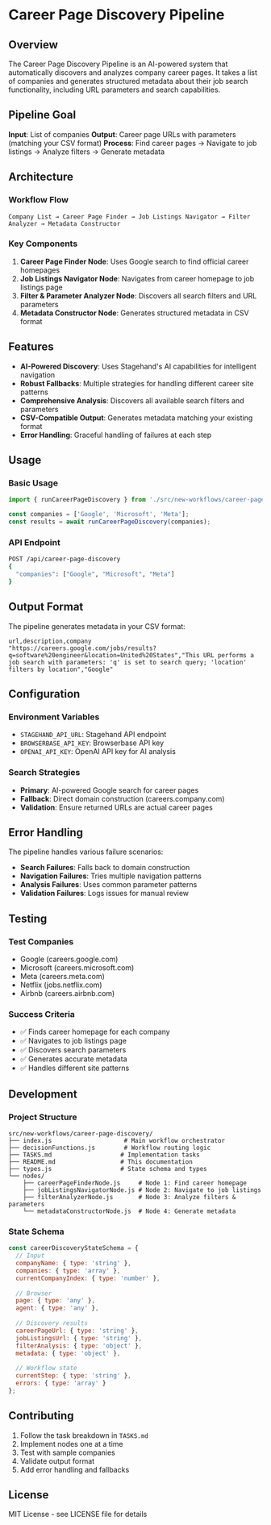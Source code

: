 # Career Page Discovery Pipeline

## Overview

The Career Page Discovery Pipeline is an AI-powered system that automatically discovers and analyzes company career pages. It takes a list of companies and generates structured metadata about their job search functionality, including URL parameters and search capabilities.

## Pipeline Goal

**Input**: List of companies
**Output**: Career page URLs with parameters (matching your CSV format)
**Process**: Find career pages → Navigate to job listings → Analyze filters → Generate metadata

## Architecture

### Workflow Flow
```
Company List → Career Page Finder → Job Listings Navigator → Filter Analyzer → Metadata Constructor
```

### Key Components

1. **Career Page Finder Node**: Uses Google search to find official career homepages
2. **Job Listings Navigator Node**: Navigates from career homepage to job listings page
3. **Filter & Parameter Analyzer Node**: Discovers all search filters and URL parameters
4. **Metadata Constructor Node**: Generates structured metadata in CSV format

## Features

- **AI-Powered Discovery**: Uses Stagehand's AI capabilities for intelligent navigation
- **Robust Fallbacks**: Multiple strategies for handling different career site patterns
- **Comprehensive Analysis**: Discovers all available search filters and parameters
- **CSV-Compatible Output**: Generates metadata matching your existing format
- **Error Handling**: Graceful handling of failures at each step

## Usage

### Basic Usage
```javascript
import { runCareerPageDiscovery } from './src/new-workflows/career-page-discovery/index.js';

const companies = ['Google', 'Microsoft', 'Meta'];
const results = await runCareerPageDiscovery(companies);
```

### API Endpoint
```bash
POST /api/career-page-discovery
{
  "companies": ["Google", "Microsoft", "Meta"]
}
```

## Output Format

The pipeline generates metadata in your CSV format:

```csv
url,description,company
"https://careers.google.com/jobs/results?q=software%20engineer&location=United%20States","This URL performs a job search with parameters: 'q' is set to search query; 'location' filters by location","Google"
```

## Configuration

### Environment Variables
- `STAGEHAND_API_URL`: Stagehand API endpoint
- `BROWSERBASE_API_KEY`: Browserbase API key
- `OPENAI_API_KEY`: OpenAI API key for AI analysis

### Search Strategies
- **Primary**: AI-powered Google search for career pages
- **Fallback**: Direct domain construction (careers.company.com)
- **Validation**: Ensure returned URLs are actual career pages

## Error Handling

The pipeline handles various failure scenarios:
- **Search Failures**: Falls back to domain construction
- **Navigation Failures**: Tries multiple navigation patterns
- **Analysis Failures**: Uses common parameter patterns
- **Validation Failures**: Logs issues for manual review

## Testing

### Test Companies
- Google (careers.google.com)
- Microsoft (careers.microsoft.com)
- Meta (careers.meta.com)
- Netflix (jobs.netflix.com)
- Airbnb (careers.airbnb.com)

### Success Criteria
- ✅ Finds career homepage for each company
- ✅ Navigates to job listings page
- ✅ Discovers search parameters
- ✅ Generates accurate metadata
- ✅ Handles different site patterns

## Development

### Project Structure
```
src/new-workflows/career-page-discovery/
├── index.js                    # Main workflow orchestrator
├── decisionFunctions.js        # Workflow routing logic
├── TASKS.md                   # Implementation tasks
├── README.md                  # This documentation
├── types.js                   # State schema and types
└── nodes/
    ├── careerPageFinderNode.js     # Node 1: Find career homepage
    ├── jobListingsNavigatorNode.js # Node 2: Navigate to job listings
    ├── filterAnalyzerNode.js       # Node 3: Analyze filters & parameters
    └── metadataConstructorNode.js  # Node 4: Generate metadata
```

### State Schema
```javascript
const careerDiscoveryStateSchema = {
  // Input
  companyName: { type: 'string' },
  companies: { type: 'array' },
  currentCompanyIndex: { type: 'number' },
  
  // Browser
  page: { type: 'any' },
  agent: { type: 'any' },
  
  // Discovery results
  careerPageUrl: { type: 'string' },
  jobListingsUrl: { type: 'string' },
  filterAnalysis: { type: 'object' },
  metadata: { type: 'object' },
  
  // Workflow state
  currentStep: { type: 'string' },
  errors: { type: 'array' }
};
```

## Contributing

1. Follow the task breakdown in `TASKS.md`
2. Implement nodes one at a time
3. Test with sample companies
4. Validate output format
5. Add error handling and fallbacks

## License

MIT License - see LICENSE file for details 